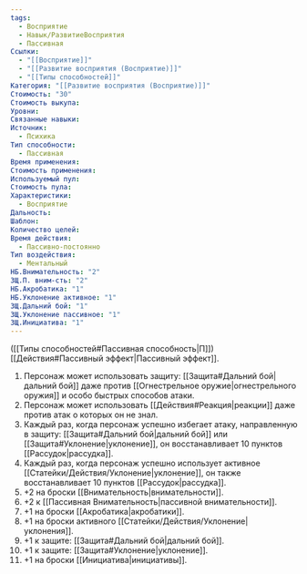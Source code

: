 ```yaml
---
tags:
  - Восприятие
  - Навык/РазвитиеВосприятия
  - Пассивная
Ссылки:
  - "[[Восприятие]]"
  - "[[Развитие восприятия (Восприятие)]]"
  - "[[Типы способностей]]"
Категория: "[[Развитие восприятия (Восприятие)]]"
Стоимость: "30"
Стоимость выкупа: 
Уровни: 
Связанные навыки: 
Источник:
  - Психика
Тип способности:
  - Пассивная
Время применения: 
Стоимость применения: 
Используемый пул: 
Стоимость пула: 
Характеристики:
  - Восприятие
Дальность: 
Шаблон: 
Количество целей: 
Время действия:
  - Пассивно-постоянно
Тип воздействия:
  - Ментальный
НБ.Внимательность: "2"
ЗЩ.П. вним-сть: "2"
НБ.Акробатика: "1"
НБ.Уклонение активное: "1"
ЗЩ.Дальний бой: "1"
ЗЩ.Уклонение пассивное: "1"
ЗЩ.Инициатива: "1"
---
```

([[Типы способностей#Пассивная способность|П]]) [[Действия#Пассивный эффект|Пассивный эффект]].   

1. Персонаж может использовать защиту: [[Защита#Дальний бой|дальний бой]] даже против [[Огнестрельное оружие|огнестрельного оружия]] и особо быстрых способов атаки. 
2. Персонаж может использовать [[Действия#Реакция|реакции]] даже против атак о которых он не знал. 
3. Каждый раз, когда персонаж успешно избегает атаку, направленную в защиту: [[Защита#Дальний бой|дальний бой]] или [[Защита#Уклонение|уклонение]], он восстанавливает 10 пунктов [[Рассудок|рассудка]].
4. Каждый раз, когда персонаж успешно использует активное [[Статейки/Действия/Уклонение|уклонение]], он также восстанавливает 10 пунктов [[Рассудок|рассудка]].
5. +2 на броски [[Внимательность|внимательности]].
6. +2 к [[Пассивная Внимательность|пассивной внимательности]]. 
7. +1 на броски [[Акробатика|акробатики]].
8. +1 на броски активного [[Статейки/Действия/Уклонение|уклонения]].
9. +1 к защите: [[Защита#Дальний бой|дальний бой]].
10. +1 к защите: [[Защита#Уклонение|уклонение]].
11. +1 на броски [[Инициатива|инициативы]].

